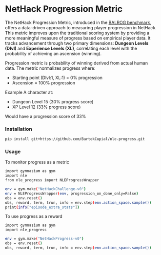 # NetHack Progression Metric

The NetHack Progression Metric, introduced in the [BALROG benchmark](https://arxiv.org/abs/2411.13543), offers a data-driven approach to measuring player progression in NetHack. This metric improves upon the traditional scoring system by providing a more meaningful measure of progress based on empirical player data. It tracks advancement through two primary dimensions: <b>Dungeon Levels (Dlvl)</b> and <b>Experience Levels (XL)</b>, correlating each level with the probability of achieving an ascension (winning).

Progression metric is probability of winning derived from actual human data. The metric normalizes progress where:
- Starting point (Dlvl:1, XL:1) = 0% progression
- Ascension = 100% progression

Example
A character at:
- Dungeon Level 15 (30% progress score)
- XP Level 12 (33% progress score)

Would have a progression score of 33%

### Installation
```bash
pip install git+https://github.com/BartekCupial/nle-progress.git
```

### Usage
To monitor progress as a metric
```bash
import gymnasium as gym
import nle
from nle_progress import NLEProgressWrapper

env = gym.make("NetHackChallenge-v0")
env = NLEProgressWrapper(env, progression_on_done_only=False)
obs = env.reset()
obs, reward, term, trun, info = env.step(env.action_space.sample())
print(info["episode_extra_stats"])
```

To use progress as a reward
```bash
import gymnasium as gym
import nle_progress

env = gym.make("NetHackProgress-v0")
obs = env.reset()
obs, reward, term, trun, info = env.step(env.action_space.sample())
```